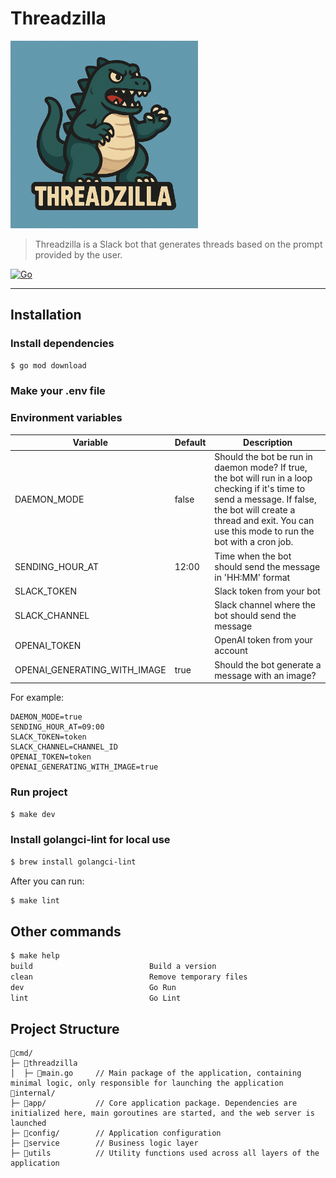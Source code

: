 # Threadzilla

<img src="resources/logo.png" width="300" height="300" alt="Threadzilla Logo" />

> Threadzilla is a Slack bot that generates threads based on the prompt provided by the user.

[![Go](https://github.com/Mubiridziri/threadzilla/actions/workflows/go.yml/badge.svg)](https://github.com/Mubiridziri/threadzilla/actions/workflows/go.yml)

--- 

## Installation

### Install dependencies

```bash
$ go mod download
```

### Make your .env file

### Environment variables

| Variable                     | Default | Description                                                                                                                                                                                                               |
|------------------------------|---------|---------------------------------------------------------------------------------------------------------------------------------------------------------------------------------------------------------------------------|
| DAEMON_MODE                  | false   | Should the bot be run in daemon mode? If true, the bot will run in a loop checking if it's time to send a message. If false, the bot will create a thread and exit. You can use this mode to run the bot with a cron job. |
| SENDING_HOUR_AT              | 12:00   | Time when the bot should send the message in 'HH:MM' format                                                                                                                                                               |
| SLACK_TOKEN                  |         | Slack token from your bot                                                                                                                                                                                                 |
| SLACK_CHANNEL                |         | Slack channel where the bot should send the message                                                                                                                                                                       |
| OPENAI_TOKEN                 |         | OpenAI token from your account                                                                                                                                                                                            |
| OPENAI_GENERATING_WITH_IMAGE | true    | Should the bot generate a message with an image?                                                                                                                                                                          |

For example:
```
DAEMON_MODE=true
SENDING_HOUR_AT=09:00
SLACK_TOKEN=token
SLACK_CHANNEL=CHANNEL_ID
OPENAI_TOKEN=token
OPENAI_GENERATING_WITH_IMAGE=true
```

### Run project

```bash
$ make dev
```

### Install golangci-lint for local use

```bash
$ brew install golangci-lint
```

After you can run:

```bash
$ make lint
```

## Other commands

```bash
$ make help
build                          Build a version
clean                          Remove temporary files
dev                            Go Run
lint                           Go Lint
```

## Project Structure

```text
📂cmd/
├─ 📂threadzilla
│  ├─ 📄main.go     // Main package of the application, containing minimal logic, only responsible for launching the application
📂internal/
├─ 📂app/           // Core application package. Dependencies are initialized here, main goroutines are started, and the web server is launched
├─ 📂config/        // Application configuration
├─ 📂service        // Business logic layer
├─ 📂utils          // Utility functions used across all layers of the application

```